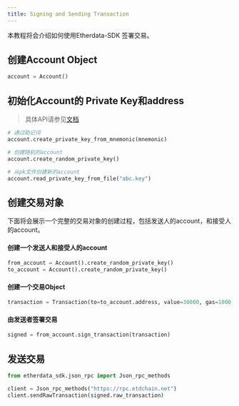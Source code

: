 ```yaml
---
title: Signing and Sending Transaction
---
```

    
本教程将会介绍如何使用Etherdata-SDK 签署交易。

## 创建Account Object

```python
account = Account()
```

## 初始化Account的 Private Key和address

> 具体API请参见[文档](/docs/python/api/etherdata_sdk/account/create)

```python
# 通过助记词
account.create_private_key_from_mnemonic(mnemonic)

# 创建随机的account
account.create_random_private_key()

# 从pk文件创建新的account
account.read_private_key_from_file("abc.key")
```

## 创建交易对象
下面将会展示一个完整的交易对象的创建过程，包括发送人的account，和接受人的account。
 
#### 创建一个发送人和接受人的account

```python
from_account = Account().create_random_private_key()
to_account = Account().create_random_private_key()
```

#### 创建一个交易Object

```python
transaction = Transaction(to=to_account.address, value=30000, gas=1000, gas_price=300, nonce=1)
```

#### 由发送者签署交易

```python
signed = from_account.sign_transaction(transaction)
```


## 发送交易

```python
from etherdata_sdk.json_rpc import Json_rpc_methods

client = Json_rpc_methods("https://rpc.etdchain.net")
client.sendRawTransaction(signed.raw_transaction)
```
